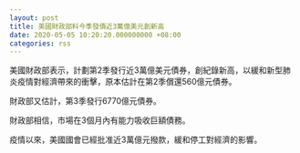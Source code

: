 ```yaml
---
layout: post
title: 美國財政部料今季發債近3萬億美元創新高
date: 2020-05-05 10:20:20.000000000 +08:00
categories: rss
---
```


美國財政部表示，計劃第2季發行近3萬億美元債券，創紀錄新高，以緩和新型肺炎疫情對經濟帶來的衝擊，原本估計在第2季償還560億元債券。

財政部又估計，第3季發行6770億元債券。

財政部相信，市場在3個月內有能力吸收巨額債務。

疫情以來，美國國會已經批准近3萬億元撥款，緩和停工對經濟的影響。
